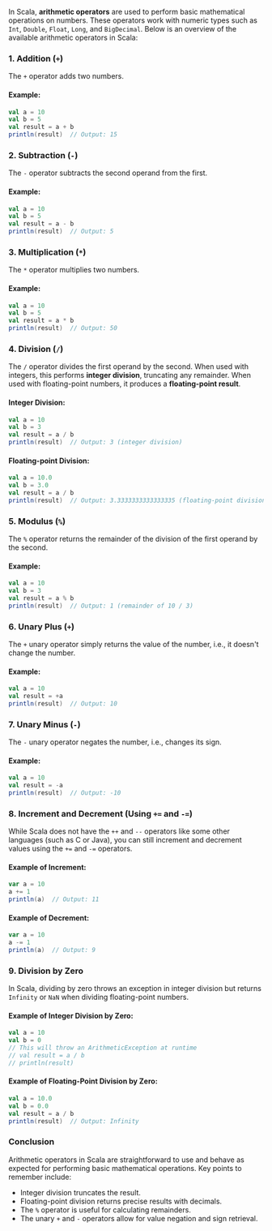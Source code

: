 In Scala, **arithmetic operators** are used to perform basic mathematical operations on numbers. These operators work with numeric types such as `Int`, `Double`, `Float`, `Long`, and `BigDecimal`. Below is an overview of the available arithmetic operators in Scala:

### 1. **Addition (`+`)**
The `+` operator adds two numbers.

#### Example:
```scala
val a = 10
val b = 5
val result = a + b
println(result)  // Output: 15
```

### 2. **Subtraction (`-`)**
The `-` operator subtracts the second operand from the first.

#### Example:
```scala
val a = 10
val b = 5
val result = a - b
println(result)  // Output: 5
```

### 3. **Multiplication (`*`)**
The `*` operator multiplies two numbers.

#### Example:
```scala
val a = 10
val b = 5
val result = a * b
println(result)  // Output: 50
```

### 4. **Division (`/`)**
The `/` operator divides the first operand by the second. When used with integers, this performs **integer division**, truncating any remainder. When used with floating-point numbers, it produces a **floating-point result**.

#### Integer Division:
```scala
val a = 10
val b = 3
val result = a / b
println(result)  // Output: 3 (integer division)
```

#### Floating-point Division:
```scala
val a = 10.0
val b = 3.0
val result = a / b
println(result)  // Output: 3.3333333333333335 (floating-point division)
```

### 5. **Modulus (`%`)**
The `%` operator returns the remainder of the division of the first operand by the second.

#### Example:
```scala
val a = 10
val b = 3
val result = a % b
println(result)  // Output: 1 (remainder of 10 / 3)
```

### 6. **Unary Plus (`+`)**
The `+` unary operator simply returns the value of the number, i.e., it doesn't change the number.

#### Example:
```scala
val a = 10
val result = +a
println(result)  // Output: 10
```

### 7. **Unary Minus (`-`)**
The `-` unary operator negates the number, i.e., changes its sign.

#### Example:
```scala
val a = 10
val result = -a
println(result)  // Output: -10
```

### 8. **Increment and Decrement (Using `+=` and `-=`)**
While Scala does not have the `++` and `--` operators like some other languages (such as C or Java), you can still increment and decrement values using the `+=` and `-=` operators.

#### Example of Increment:
```scala
var a = 10
a += 1
println(a)  // Output: 11
```

#### Example of Decrement:
```scala
var a = 10
a -= 1
println(a)  // Output: 9
```

### 9. **Division by Zero**
In Scala, dividing by zero throws an exception in integer division but returns `Infinity` or `NaN` when dividing floating-point numbers.

#### Example of Integer Division by Zero:
```scala
val a = 10
val b = 0
// This will throw an ArithmeticException at runtime
// val result = a / b
// println(result)
```

#### Example of Floating-Point Division by Zero:
```scala
val a = 10.0
val b = 0.0
val result = a / b
println(result)  // Output: Infinity
```

### Conclusion
Arithmetic operators in Scala are straightforward to use and behave as expected for performing basic mathematical operations. Key points to remember include:
- Integer division truncates the result.
- Floating-point division returns precise results with decimals.
- The `%` operator is useful for calculating remainders.
- The unary `+` and `-` operators allow for value negation and sign retrieval.
